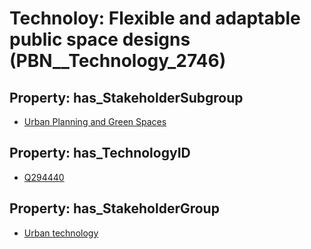 # Technoloy: __Flexible and adaptable public space designs__ (PBN__Technology_2746)

## Property: has_StakeholderSubgroup

* [Urban Planning and Green Spaces](PBN__TechSubgroup_85)

## Property: has_TechnologyID

* [Q294440](Q294440)

## Property: has_StakeholderGroup

* [Urban technology](PBN__TechGroup_14)

